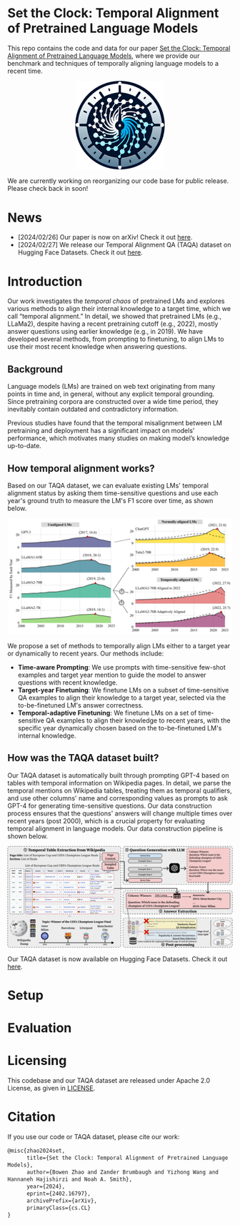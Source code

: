 # Set the Clock: Temporal Alignment of Pretrained Language Models

This repo contains the code and data for our paper [Set the Clock: Temporal Alignment of Pretrained Language Models](https://arxiv.org/abs/2402.16797), where we provide our benchmark and techniques of temporally aligning language models to a recent time.

<p align="center">
<img src="figures/TAQA.png" width="200" alt="TAQA">
</p>

We are currently working on reorganizing our code base for public release. Please check back in soon!

# News
- [2024/02/26] Our paper is now on arXiv! Check it out [here](https://arxiv.org/abs/2402.16797).
- [2024/02/27] We release our Temporal Alignment QA (TAQA) dataset on Hugging Face Datasets. Check it out [here](https://huggingface.co/datasets/ROIM/temporal-alignment-qa).

# Introduction

Our work investigates the *temporal chaos* of pretrained LMs and explores various methods to align their internal knowledge to a target time, which we call “temporal alignment.” In detail, we showed that pretrained LMs (e.g., LLaMa2), despite having a recent pretraining cutoff (e.g., 2022), mostly answer questions using earlier knowledge (e.g., in 2019). We have developed several methods, from prompting to finetuning, to align LMs to use their most recent knowledge when answering questions.

## Background
Language models (LMs) are trained on web text originating from many points in time and, in general, without any explicit temporal grounding. Since pretraining corpora are constructed over a wide time period, they inevitably contain outdated and contradictory information.

Previous studies have found that the temporal misalignment between LM pretraining and deployment has a significant impact on models’ performance, which motivates many studies on making model’s knowledge up-to-date.

## How temporal alignment works?
Based on our TAQA dataset, we can evaluate existing LMs' temporal alignment status by asking them time-sensitive questions and use each year's ground truth to measure the LM's F1 score over time, as shown below.

<p align="center">
<img src="figures/teaser_edited.png" alt="TAQA Data Construction Pipeline">
</p>

We propose a set of methods to temporally align LMs either to a target year or dynamically to recent years. Our methods include:
- **Time-aware Prompting**: We use prompts with time-sensitive few-shot examples and target year mention to guide the model to answer questions with recent knowledge.
- **Target-year Finetuning**: We finetune LMs on a subset of time-sensitive QA examples to align their knowledge to a target year, selected via the to-be-finetuned LM's answer correctness.
- **Temporal-adaptive Finetuning**: We finetune LMs on a set of time-sensitive QA examples to align their knowledge to recent years, with the specific year dynamically chosen based on the to-be-finetuned LM's internal knowledge.

## How was the TAQA dataset built?
Our TAQA dataset is automatically built through prompting GPT-4 based on tables with temporal information on Wikipedia pages. In detail, we parse the temporal mentions on Wikipedia tables, treating them as temporal qualifiers, and use other columns' name and corresponding values as prompts to ask GPT-4 for generating time-sensitive questions. Our data construction process ensures that the questions' answers will change multiple times over recent years (post 2000), which is a crucial property for evaluating temporal alignment in language models. Our data construction pipeline is shown below.

<p align="center">
<img src="figures/data_construction.png" alt="TAQA Data Construction Pipeline">
</p>

Our TAQA dataset is now available on Hugging Face Datasets. Check it out [here](https://huggingface.co/datasets/ROIM/temporal-alignment-qa).

# Setup

# Evaluation

# Licensing
This codebase and our TAQA dataset are released under Apache 2.0 License, as given in [LICENSE](https://github.com/yizhongw/llm-temporal-alignment/blob/main/LICENSE).

# Citation
If you use our code or TAQA dataset, please cite our work:
```
@misc{zhao2024set,
      title={Set the Clock: Temporal Alignment of Pretrained Language Models}, 
      author={Bowen Zhao and Zander Brumbaugh and Yizhong Wang and Hannaneh Hajishirzi and Noah A. Smith},
      year={2024},
      eprint={2402.16797},
      archivePrefix={arXiv},
      primaryClass={cs.CL}
}
```